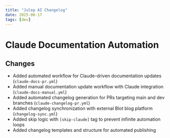 ```yaml
---
title: "Julep AI Changelog"
date: 2025-06-17
tags: [dev]
---
```


# Claude Documentation Automation

## Changes

- Added automated workflow for Claude-driven documentation updates (`claude-docs-pr.yml`)
- Added manual documentation update workflow with Claude integration (`claude-docs-manual.yml`)
- Added automated changelog generation for PRs targeting main and dev branches (`claude-changelog-pr.yml`)
- Added changelog synchronization with external Blot blog platform (`changelog-sync.yml`)
- Added skip logic with `[skip-claude]` tag to prevent infinite automation loops
- Added changelog templates and structure for automated publishing